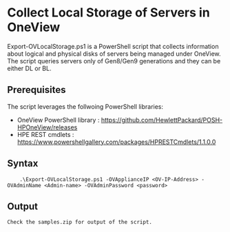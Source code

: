 # Collect Local Storage of Servers in OneView

Export-OVLocalStorage.ps1 is a PowerShell script that collects information about logical and physical disks of servers being managed under OneView.
The script queries servers only of Gen8/Gen9 generations and they can be either DL or BL.

## Prerequisites
The script leverages the follwoing PowerShell libraries:
* OneView PowerShell library : https://github.com/HewlettPackard/POSH-HPOneView/releases
* HPE REST cmdlets           : https://www.powershellgallery.com/packages/HPRESTCmdlets/1.1.0.0



## Syntax


```
    .\Export-OVLocalStorage.ps1 -OVApplianceIP <OV-IP-Address> -OVAdminName <Admin-name> -OVAdminPassword <password> 

```

## Output

    Check the samples.zip for output of the script.
